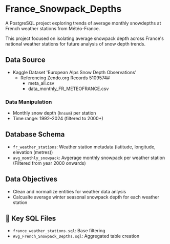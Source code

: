 # France_Snowpack_Depths
A PostgreSQL project exploring trends of average monthly snowdepths at French weather stations from Météo-France.

This project focused on isolating average snowpack depth across France's national weather stations for future analysis of snow depth trends.

## Data Source
- Kaggle Dataset 'European Alps Snow Depth Observations'
  - Referencing Zendo.org Records 5109574#
    - meta_all.csv
    - data_monthly_FR_METEOFRANCE.csv
   
### Data Manipulation
- Monthly snow depth (`hnsum`) per station
- Time range: 1992–2024 (filtered to 2000+)

## Database Schema

- `fr_weather_stations`: Weather station metadata (latitude, longitude, elevation (metres))
- `avg_monthly_snowpack`: Avgerage monthly snowpack per weather station (Filtered from year 2000 onwards)

## Data Objectives
- Clean and normailize entities for weather data anlysis
- Calcualte average winter seasonal snowpack depth for each weather station

## 📂 Key SQL Files
- `france_weather_stations.sql`: Base filtering
- `Avg_French_Snowpack_Depths.sql`: Aggregated table creation

  
